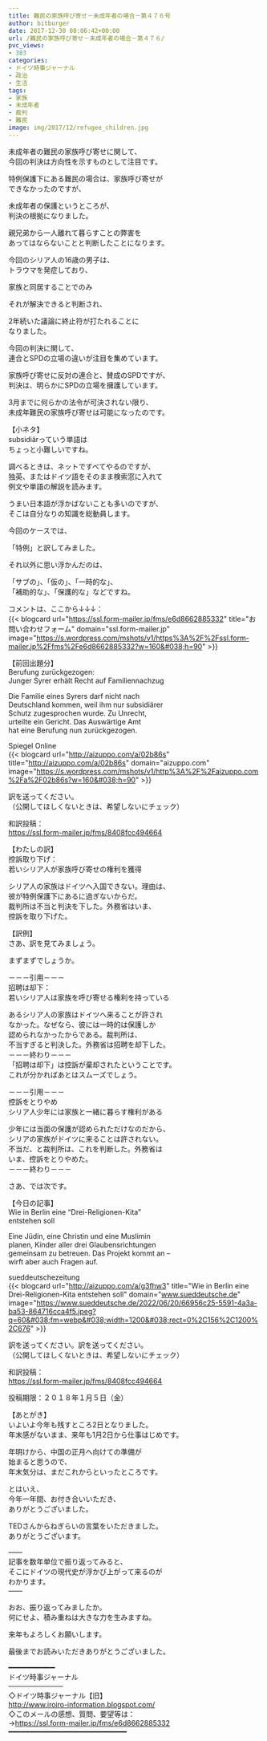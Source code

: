```yaml
---
title: 難民の家族呼び寄せ－未成年者の場合－第４７６号
author: bitburger
date: 2017-12-30 08:06:42+00:00
url: /難民の家族呼び寄せ－未成年者の場合－第４７６/
pvc_views:
- 383
categories:
- ドイツ時事ジャーナル
- 政治
- 生活
tags:
- 家族
- 未成年者
- 裁判
- 難民
image: img/2017/12/refugee_children.jpg
---
```

未成年者の難民の家族呼び寄せに関して、  
今回の判決は方向性を示すものとして注目です。  
  
特例保護下にある難民の場合は、家族呼び寄せが  
できなかったのですが、  
  
未成年者の保護というところが、  
判決の根拠になりました。  
  
親兄弟から一人離れて暮らすことの弊害を  
あってはならないことと判断したことになります。 

今回のシリア人の16歳の男子は、  
トラウマを発症しており、  
  
家族と同居することでのみ  
  
それが解決できると判断され、  
  
2年続いた議論に終止符が打たれることに  
なりました。 

今回の判決に関して、  
連合とSPDの立場の違いが注目を集めています。  
  
家族呼び寄せに反対の連合と、賛成のSPDですが、  
判決は、明らかにSPDの立場を擁護しています。  
  
3月までに何らかの法令が可決されない限り、  
未成年難民の家族呼び寄せは可能になったのです。 

【小ネタ】  
subsidiärっていう単語は  
ちょっと小難しいですね。  
  
調べるときは、ネットですべてやるのですが、  
独英、またはドイツ語をそのまま検索窓に入れて  
例文や単語の解説を読みます。  
  
うまい日本語が浮かばないことも多いのですが、  
そこは自分なりの知識を総動員します。 

今回のケースでは、  
  
「特例」と訳してみました。  
  
それ以外に思い浮かんだのは、  
  
「サブの」、「仮の」、「一時的な」、  
「補助的な」、「保護的な」などですね。  
  
コメントは、ここから↓↓↓：  
{{< blogcard url="https://ssl.form-mailer.jp/fms/e6d8662885332" title="&#12362;&#21839;&#12356;&#21512;&#12431;&#12379;&#12501;&#12457;&#12540;&#12512;" domain="ssl.form-mailer.jp" image="https://s.wordpress.com/mshots/v1/https%3A%2F%2Fssl.form-mailer.jp%2Ffms%2Fe6d8662885332?w=160&#038;h=90" >}} 

【前回出題分】  
Berufung zurückgezogen:  
Junger Syrer erhält Recht auf Familiennachzug  
  
Die Familie eines Syrers darf nicht nach  
Deutschland kommen, weil ihm nur subsidiärer  
Schutz zugesprochen wurde. Zu Unrecht,  
urteilte ein Gericht. Das Auswärtige Amt  
hat eine Berufung nun zurückgezogen.  
  
Spiegel Online  
{{< blogcard url="http://aizuppo.com/a/02b86s" title="http://aizuppo.com/a/02b86s" domain="aizuppo.com" image="https://s.wordpress.com/mshots/v1/http%3A%2F%2Faizuppo.com%2Fa%2F02b86s?w=160&#038;h=90" >}} 

訳を送ってください。  
（公開してほしくないときは、希望しないにチェック）  
  
和訳投稿：  
 <https://ssl.form-mailer.jp/fms/8408fcc494664> 

【わたしの訳】  
控訴取り下げ：  
若いシリア人が家族呼び寄せの権利を獲得  
  
シリア人の家族はドイツへ入国できない。理由は、  
彼が特例保護下にあるに過ぎないからだ。  
裁判所は不当と判決を下した。外務省はいま、  
控訴を取り下げた。 

【訳例】  
さあ、訳を見てみましょう。  
  
まずまずでしょうか。 

－－－引用－－－  
招聘は却下：  
若いシリア人は家族を呼び寄せる権利を持っている  
  
あるシリア人の家族はドイツへ来ることが許され  
なかった。なぜなら、彼には一時的は保護しか  
認められなかったからである。裁判所は、  
不当すぎると判決した。外務省は招聘を却下した。  
－－－終わり－－－  
「招聘は却下」は控訴が棄却されたということです。  
これが分かればあとはスムーズでしょう。 

－－－引用－－－  
控訴をとりやめ  
シリア人少年には家族と一緒に暮らす権利がある  
  
少年には当面の保護が認められただけなのだから、  
シリアの家族がドイツに来ることは許されない。  
不当だ、と裁判所は、これを判断した。外務省は  
いま、控訴をとりやめた。  
－－－終わり－－－ 

さあ、では次です。  
  
【今日の記事】  
Wie in Berlin eine &#8220;Drei-Religionen-Kita&#8221;  
entstehen soll  
  
Eine Jüdin, eine Christin und eine Muslimin  
planen, Kinder aller drei Glaubensrichtungen  
gemeinsam zu betreuen. Das Projekt kommt an &#8211;  
wirft aber auch Fragen auf.  
  
sueddeutschezeitung  
{{< blogcard url="http://aizuppo.com/a/g3fhw3" title="Wie in Berlin eine Drei-Religionen-Kita entstehen soll" domain="www.sueddeutsche.de" image="https://www.sueddeutsche.de/2022/06/20/66956c25-5591-4a3a-ba53-864716cca4f5.jpeg?q=60&#038;fm=webp&#038;width=1200&#038;rect=0%2C156%2C1200%2C676" >}} 

訳を送ってください。訳を送ってください。  
（公開してほしくないときは、希望しないにチェック）  
  
和訳投稿：  
 <https://ssl.form-mailer.jp/fms/8408fcc494664>  
  
投稿期限：２０１８年１月５日（金） 

【あとがき】  
いよいよ今年も残すところ2日となりました。  
年末感がないまま、来年も1月2日から仕事はじめです。  
  
年明けから、中国の正月へ向けての準備が  
始まると思うので、  
年末気分は、まだこれからといったところです。  
  
とはいえ、  
今年一年間、お付き合いいただき、  
ありがとうございました。  
  
TEDさんからねぎらいの言葉をいただきました。  
ありがとうございます。  
  
&#8212;&#8212;  
記事を数年単位で振り返ってみると、  
そこにドイツの現代史が浮かび上がって来るのが  
わかります。  
&#8212;&#8212;  
  
おお、振り返ってみましたか。  
何にせよ、積み重ねは大きな力を生みますね。  
  
来年もよろしくお願いします。  
  
最後までお読みいただきありがとうございました。 

━━━━━━━━━━━  
ドイツ時事ジャーナル  
───────────  
◇ドイツ時事ジャーナル【旧】  
<http://www.iroiro-information.blogspot.com/>  
◇このメールの感想、質問、要望等は：  
-><https://ssl.form-mailer.jp/fms/e6d8662885332>  
━━━━━━━━━━━━━━━━━━━━━━━━━━━━